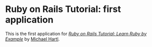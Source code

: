 # Ruby on Rails Tutorial:  first application

This is the first application for
[*Ruby on Rails Tutorial:  Learn Ruby by Example*](http://railstutorial.org/)
by [Michael Hartl](http://michaelhartl.com/).